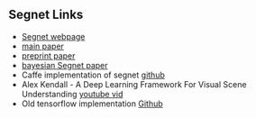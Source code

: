 ## Segnet Links
- [Segnet webpage](http://mi.eng.cam.ac.uk/projects/segnet/)
- [main paper](https://arxiv.org/abs/1511.00561)
- [preprint paper](https://arxiv.org/abs/1505.07293)
- [bayesian Segnet paper](https://arxiv.org/abs/1511.02680)
- Caffe implementation of segnet [github](https://github.com/alexgkendall/caffe-segnet)
- Alex Kendall - A Deep Learning Framework For Visual Scene Understanding [youtube vid](https://www.youtube.com/watch?v=hyEPnLb5abU)
- Old tensorflow implementation [Github](https://github.com/tkuanlun350/Tensorflow-SegNet/blob/master/model.py)
